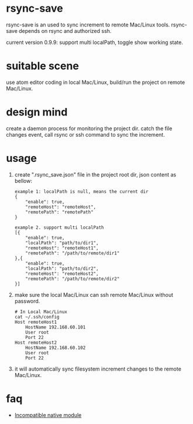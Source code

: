 rsync-save
======

rsync-save is an used to sync increment to remote Mac/Linux tools.
rsync-save depends on rsync and authorized ssh.

current version 0.9.9: support multi localPath, toggle show working state.

suitable scene
======
use atom editor coding in local Mac/Linux, build/run the project on remote Mac/Linux.

design mind
======
create a daemon process for monitoring the project dir.
catch the file changes event, call rsync or ssh command to sync the increment.

usage
======
1. create ".rsync_save.json" file in the project root dir, json content as bellow:
    ```
    example 1: localPath is null, means the current dir
    {
        "enable": true,
        "remoteHost": "remoteHost",
        "remotePath": "remotePath"
    }
    ```

    ```
    example 2. support multi localPath
    [{
        "enable": true,
        "localPath": "path/to/dir1",
        "remoteHost": "remoteHost1",
        "remotePath": "/path/to/remote/dir1"
    },{
        "enable": true,
        "localPath": "path/to/dir2",
        "remoteHost": "remoteHost2",
        "remotePath": "/path/to/remote/dir2"
    }]
    ```

2. make sure the local Mac/Linux can ssh remote Mac/Linux without password.

    ```
    # In Local Mac/Linux
    cat ~/.ssh/config
    Host remoteHost1
        HostName 192.168.60.101
        User root
        Port 22
    Host remoteHost2
        HostName 192.168.60.102
        User root
        Port 22
    ```

3. it will automatically sync filesystem increment changes to the remote Mac/Linux.

faq
======
- [Incompatible native module](https://discuss.atom.io/t/incompatible-native-module/21454)
